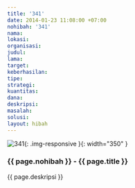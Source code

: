 ```yaml
---
title: '341'
date: 2014-01-23 11:08:00 +07:00
nohibah: '341'
nama:
lokasi:
organisasi:
judul:
lama:
target:
keberhasilan:
tipe:
strategi:
kuantitas:
dana:
deskripsi:
masalah:
solusi:
layout: hibah
---
```


![341](/static/img/hibahcms/341.png){: .img-responsive }{: width="350" }

### {{ page.nohibah }} - {{ page.title }}

{{ page.deskripsi }}
